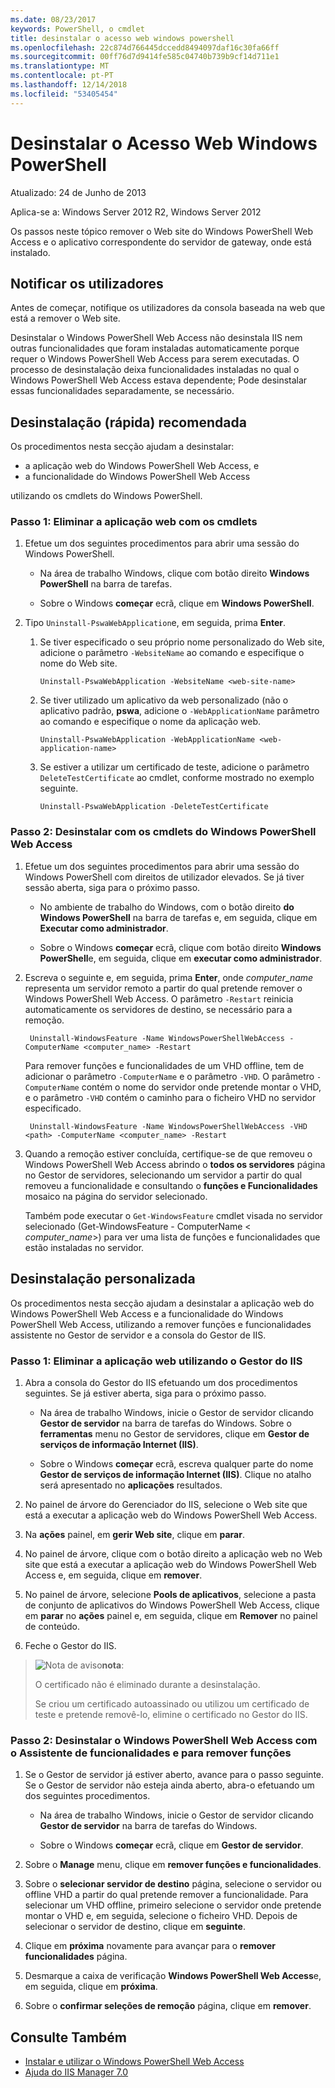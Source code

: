 ```yaml
---
ms.date: 08/23/2017
keywords: PowerShell, o cmdlet
title: desinstalar o acesso web windows powershell
ms.openlocfilehash: 22c874d766445dccedd8494097daf16c30fa66ff
ms.sourcegitcommit: 00ff76d7d9414fe585c04740b739b9cf14d711e1
ms.translationtype: MT
ms.contentlocale: pt-PT
ms.lasthandoff: 12/14/2018
ms.locfileid: "53405454"
---
```

# <a name="uninstall-windows-powershell-web-access"></a>Desinstalar o Acesso Web Windows PowerShell

Atualizado: 24 de Junho de 2013

Aplica-se a: Windows Server 2012 R2, Windows Server 2012

Os passos neste tópico remover o Web site do Windows PowerShell Web Access e o aplicativo correspondente do servidor de gateway, onde está instalado.

## <a name="notify-users"></a>Notificar os utilizadores

Antes de começar, notifique os utilizadores da consola baseada na web que está a remover o Web site.

Desinstalar o Windows PowerShell Web Access não desinstala IIS nem outras funcionalidades que foram instaladas automaticamente porque requer o Windows PowerShell Web Access para serem executadas.
O processo de desinstalação deixa funcionalidades instaladas no qual o Windows PowerShell Web Access estava dependente; Pode desinstalar essas funcionalidades separadamente, se necessário.

## <a name="recommended-quick-uninstallation"></a>Desinstalação (rápida) recomendada

Os procedimentos nesta secção ajudam a desinstalar:

- a aplicação web do Windows PowerShell Web Access, e
- a funcionalidade do Windows PowerShell Web Access

utilizando os cmdlets do Windows PowerShell.

### <a name="step-1-delete-the-web-application-using-cmdlets"></a>Passo 1: Eliminar a aplicação web com os cmdlets

1. Efetue um dos seguintes procedimentos para abrir uma sessão do Windows PowerShell.

    -   Na área de trabalho Windows, clique com botão direito **Windows PowerShell** na barra de tarefas.

    -   Sobre o Windows **começar** ecrã, clique em **Windows PowerShell**.

2. Tipo `Uninstall-PswaWebApplication`e, em seguida, prima **Enter**.
   1. Se tiver especificado o seu próprio nome personalizado do Web site, adicione o parâmetro `-WebsiteName` ao comando e especifique o nome do Web site.

        `Uninstall-PswaWebApplication -WebsiteName <web-site-name>`
   1. Se tiver utilizado um aplicativo da web personalizado (não o aplicativo padrão, **pswa**, adicione o `-WebApplicationName` parâmetro ao comando e especifique o nome da aplicação web.

        `Uninstall-PswaWebApplication -WebApplicationName <web-application-name>`
   1. Se estiver a utilizar um certificado de teste, adicione o parâmetro `DeleteTestCertificate` ao cmdlet, conforme mostrado no exemplo seguinte.

        `Uninstall-PswaWebApplication -DeleteTestCertificate`

### <a name="step-2-uninstall-windows-powershell-web-access-using-cmdlets"></a>Passo 2: Desinstalar com os cmdlets do Windows PowerShell Web Access

1. Efetue um dos seguintes procedimentos para abrir uma sessão do Windows PowerShell com direitos de utilizador elevados. Se já tiver sessão aberta, siga para o próximo passo.

    -   No ambiente de trabalho do Windows, com o botão direito **do Windows PowerShell** na barra de tarefas e, em seguida, clique em **Executar como administrador**.

    -   Sobre o Windows **começar** ecrã, clique com botão direito **Windows PowerShell**e, em seguida, clique em **executar como administrador**.

1. Escreva o seguinte e, em seguida, prima **Enter**, onde *computer_name* representa um servidor remoto a partir do qual pretende remover o Windows PowerShell Web Access. O parâmetro `-Restart` reinicia automaticamente os servidores de destino, se necessário para a remoção.

        Uninstall-WindowsFeature -Name WindowsPowerShellWebAccess -ComputerName <computer_name> -Restart

    Para remover funções e funcionalidades de um VHD offline, tem de adicionar o parâmetro `-ComputerName` e o parâmetro `-VHD`. O parâmetro `-ComputerName` contém o nome do servidor onde pretende montar o VHD, e o parâmetro `-VHD` contém o caminho para o ficheiro VHD no servidor especificado.

        Uninstall-WindowsFeature -Name WindowsPowerShellWebAccess -VHD <path> -ComputerName <computer_name> -Restart

1. Quando a remoção estiver concluída, certifique-se de que removeu o Windows PowerShell Web Access abrindo o **todos os servidores** página no Gestor de servidores, selecionando um servidor a partir do qual removeu a funcionalidade e consultando o **funções e Funcionalidades** mosaico na página do servidor selecionado.

    Também pode executar o `Get-WindowsFeature` cmdlet visada no servidor selecionado (Get-WindowsFeature - ComputerName &lt; *computer_name*&gt;) para ver uma lista de funções e funcionalidades que estão instaladas no servidor.

## <a name="custom-uninstallation"></a>Desinstalação personalizada

Os procedimentos nesta secção ajudam a desinstalar a aplicação web do Windows PowerShell Web Access e a funcionalidade do Windows PowerShell Web Access, utilizando a remover funções e funcionalidades assistente no Gestor de servidor e a consola do Gestor de IIS.

### <a name="step-1-delete-the-web-application-using-iis-manager"></a>Passo 1: Eliminar a aplicação web utilizando o Gestor do IIS


1. Abra a consola do Gestor do IIS efetuando um dos procedimentos seguintes. Se já estiver aberta, siga para o próximo passo.

    -   Na área de trabalho Windows, inicie o Gestor de servidor clicando **Gestor de servidor** na barra de tarefas do Windows. Sobre o **ferramentas** menu no Gestor de servidores, clique em **Gestor de serviços de informação Internet (IIS)**.

    -   Sobre o Windows **começar** ecrã, escreva qualquer parte do nome **Gestor de serviços de informação Internet (IIS)**. Clique no atalho será apresentado no **aplicações** resultados.

1. No painel de árvore do Gerenciador do IIS, selecione o Web site que está a executar a aplicação web do Windows PowerShell Web Access.

1. Na **ações** painel, em **gerir Web site**, clique em **parar**.

1. No painel de árvore, clique com o botão direito a aplicação web no Web site que está a executar a aplicação web do Windows PowerShell Web Access e, em seguida, clique em **remover**.

1. No painel de árvore, selecione **Pools de aplicativos**, selecione a pasta de conjunto de aplicativos do Windows PowerShell Web Access, clique em **parar** no **ações** painel e, em seguida, clique em  **Remover** no painel de conteúdo.

1. Feche o Gestor do IIS.

> ![Nota de aviso](images/SecurityNote.jpeg)**nota**:
>
> O certificado não é eliminado durante a desinstalação.
>
> Se criou um certificado autoassinado ou utilizou um certificado de teste e pretende removê-lo, elimine o certificado no Gestor do IIS.

### <a name="step-2-uninstall-windows-powershell-web-access-using-the-remove-roles-and-features-wizard"></a>Passo 2: Desinstalar o Windows PowerShell Web Access com o Assistente de funcionalidades e para remover funções

1. Se o Gestor de servidor já estiver aberto, avance para o passo seguinte. Se o Gestor de servidor não esteja ainda aberto, abra-o efetuando um dos seguintes procedimentos.

    -   Na área de trabalho Windows, inicie o Gestor de servidor clicando **Gestor de servidor** na barra de tarefas do Windows.

    -   Sobre o Windows **começar** ecrã, clique em **Gestor de servidor**.

1. Sobre o **Manage** menu, clique em **remover funções e funcionalidades**.

1. Sobre o **selecionar servidor de destino** página, selecione o servidor ou offline VHD a partir do qual pretende remover a funcionalidade. Para selecionar um VHD offline, primeiro selecione o servidor onde pretende montar o VHD e, em seguida, selecione o ficheiro VHD. Depois de selecionar o servidor de destino, clique em **seguinte**.

1. Clique em **próxima** novamente para avançar para o **remover funcionalidades** página.

1. Desmarque a caixa de verificação **Windows PowerShell Web Access**e, em seguida, clique em **próxima**.

1. Sobre o **confirmar seleções de remoção** página, clique em **remover**.

## <a name="see-also"></a>Consulte Também

- [Instalar e utilizar o Windows PowerShell Web Access](install-and-use-windows-powershell-web-access.md)
- [Ajuda do IIS Manager 7.0](https://technet.microsoft.com/library/cc732664.aspx)